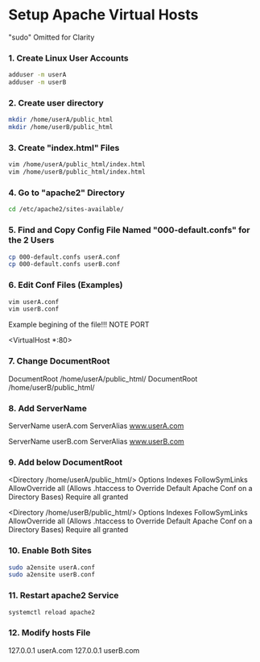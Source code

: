 # Setup Apache Virtual Hosts

"sudo" Omitted for Clarity

### 1. Create Linux User Accounts

```bash
adduser -m userA
adduser -m userB
```

### 2. Create user directory

```bash
mkdir /home/userA/public_html
mkdir /home/userB/public_html
```

### 3. Create "index.html" Files

```bash
vim /home/userA/public_html/index.html
vim /home/userB/public_html/index.html
```

### 4. Go to "apache2" Directory

```bash
cd /etc/apache2/sites-available/
```

### 5. Find and Copy Config File Named "000-default.confs" for the 2 Users

```bash
cp 000-default.confs userA.conf
cp 000-default.confs userB.conf
```

### 6. Edit Conf Files (Examples)

```bash
vim userA.conf
vim userB.conf
```

Example begining of the file!!! NOTE PORT

<VirtualHost *:80>

### 7. Change DocumentRoot

DocumentRoot  /home/userA/public_html/
DocumentRoot  /home/userB/public_html/

### 8. Add ServerName

ServerName  userA.com
ServerAlias www.userA.com

ServerName  userB.com
ServerAlias www.userB.com

### 9. Add <Directory> below DocumentRoot

<Directory /home/userA/public_html/>
  Options Indexes FollowSymLinks
  AllowOverride all (Allows .htaccess to Override Default Apache Conf on a Directory Bases)
  Require all granted
</Directory>


<Directory /home/userB/public_html/>
  Options Indexes FollowSymLinks
  AllowOverride all (Allows .htaccess to Override Default Apache Conf on a Directory Bases)
  Require all granted
</Directory>

### 10. Enable Both Sites

```bash
sudo a2ensite userA.conf
sudo a2ensite userB.conf
```

### 11. Restart apache2 Service

```bash
systemctl reload apache2
```

### 12. Modify hosts File

127.0.0.1 userA.com
127.0.0.1 userB.com
